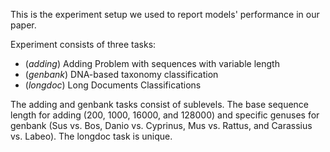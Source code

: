 This is the experiment setup we used to report models' performance in our paper.

Experiment consists of three tasks:

- (*adding*) Adding Problem with sequences with variable length
- (*genbank*) DNA-based taxonomy classification
- (*longdoc*) Long Documents Classifications

The adding and genbank tasks consist of sublevels. The base sequence length for adding (200, 1000, 16000, and 128000) and specific genuses for genbank (Sus vs. Bos, Danio vs. Cyprinus, Mus vs. Rattus, and Carassius vs. Labeo). The longdoc task is unique.

